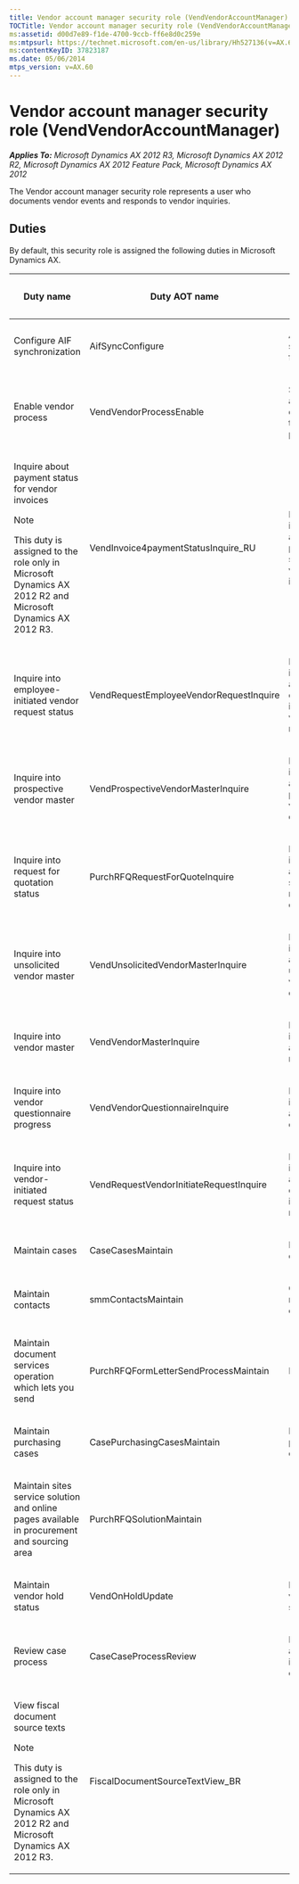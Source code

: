```yaml
---
title: Vendor account manager security role (VendVendorAccountManager)
TOCTitle: Vendor account manager security role (VendVendorAccountManager)
ms:assetid: d00d7e89-f1de-4700-9ccb-ff6e8d0c259e
ms:mtpsurl: https://technet.microsoft.com/en-us/library/Hh527136(v=AX.60)
ms:contentKeyID: 37823187
ms.date: 05/06/2014
mtps_version: v=AX.60
---
```


# Vendor account manager security role (VendVendorAccountManager) 


_**Applies To:** Microsoft Dynamics AX 2012 R3, Microsoft Dynamics AX 2012 R2, Microsoft Dynamics AX 2012 Feature Pack, Microsoft Dynamics AX 2012_

The Vendor account manager security role represents a user who documents vendor events and responds to vendor inquiries.

## Duties

By default, this security role is assigned the following duties in Microsoft Dynamics AX.

<table>
<colgroup>
<col style="width: 33%" />
<col style="width: 33%" />
<col style="width: 33%" />
</colgroup>
<thead>
<tr class="header">
<th><p>Duty name</p></th>
<th><p>Duty AOT name</p></th>
<th><p>Duty description</p></th>
</tr>
</thead>
<tbody>
<tr class="odd">
<td><p>Configure AIF synchronization</p></td>
<td><p>AifSyncConfigure</p></td>
<td><p>Allows specifying filters on ports</p></td>
</tr>
<tr class="even">
<td><p>Enable vendor process</p></td>
<td><p>VendVendorProcessEnable</p></td>
<td><p>Set up policies and reference data to enable the vendor process</p></td>
</tr>
<tr class="odd">
<td><p>Inquire about payment status for vendor invoices</p>
<div class="alert">

> [!NOTE]
> <P>This duty is assigned to the role only in Microsoft Dynamics AX 2012 R2 and Microsoft Dynamics AX 2012 R3.</P>


</div></td>
<td><p>VendInvoice4paymentStatusInquire_RU</p></td>
<td><p>Respond to inquiries about payment status for vendor invoices</p></td>
</tr>
<tr class="even">
<td><p>Inquire into employee-initiated vendor request status</p></td>
<td><p>VendRequestEmployeeVendorRequestInquire</p></td>
<td><p>Respond to inquiries about status on employee-initiated vendor requests</p></td>
</tr>
<tr class="odd">
<td><p>Inquire into prospective vendor master</p></td>
<td><p>VendProspectiveVendorMasterInquire</p></td>
<td><p>Respond to inquiries about prospective vendor master data</p></td>
</tr>
<tr class="even">
<td><p>Inquire into request for quotation status</p></td>
<td><p>PurchRFQRequestForQuoteInquire</p></td>
<td><p>Respond to inquiries about the status of request for quotations</p></td>
</tr>
<tr class="odd">
<td><p>Inquire into unsolicited vendor master</p></td>
<td><p>VendUnsolicitedVendorMasterInquire</p></td>
<td><p>Respond to inquiries about unsolicited vendor master data</p></td>
</tr>
<tr class="even">
<td><p>Inquire into vendor master</p></td>
<td><p>VendVendorMasterInquire</p></td>
<td><p>Respond to inquiries about vendor master data</p></td>
</tr>
<tr class="odd">
<td><p>Inquire into vendor questionnaire progress</p></td>
<td><p>VendVendorQuestionnaireInquire</p></td>
<td><p>Respond to inquiries about vendor questionnaires</p></td>
</tr>
<tr class="even">
<td><p>Inquire into vendor-initiated request status</p></td>
<td><p>VendRequestVendorInitiateRequestInquire</p></td>
<td><p>Respond to inquiries about status on vendor-initiated requests</p></td>
</tr>
<tr class="odd">
<td><p>Maintain cases</p></td>
<td><p>CaseCasesMaintain</p></td>
<td><p>Maintain cases</p></td>
</tr>
<tr class="even">
<td><p>Maintain contacts</p></td>
<td><p>smmContactsMaintain</p></td>
<td><p>Configure and maintain contacts</p></td>
</tr>
<tr class="odd">
<td><p>Maintain document services operation which lets you send</p></td>
<td><p>PurchRFQFormLetterSendProcessMaintain</p></td>
<td><p>Receive RFQ</p></td>
</tr>
<tr class="even">
<td><p>Maintain purchasing cases</p></td>
<td><p>CasePurchasingCasesMaintain</p></td>
<td><p>Maintain purchasing cases</p></td>
</tr>
<tr class="odd">
<td><p>Maintain sites service solution and online pages available in procurement and sourcing area</p></td>
<td><p>PurchRFQSolutionMaintain</p></td>
<td><p></p></td>
</tr>
<tr class="even">
<td><p>Maintain vendor hold status</p></td>
<td><p>VendOnHoldUpdate</p></td>
<td><p>Maintain vendor hold status</p></td>
</tr>
<tr class="odd">
<td><p>Review case process</p></td>
<td><p>CaseCaseProcessReview</p></td>
<td><p>Monitor, analyze, and improve the case process</p></td>
</tr>
<tr class="even">
<td><p>View fiscal document source texts</p>
<div class="alert">

> [!NOTE]
> <P>This duty is assigned to the role only in Microsoft Dynamics AX 2012 R2 and Microsoft Dynamics AX 2012 R3.</P>


</div></td>
<td><p>FiscalDocumentSourceTextView_BR</p></td>
<td><p></p></td>
</tr>
</tbody>
</table>

  


